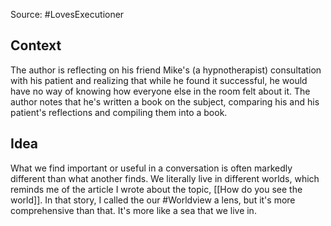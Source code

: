 Source: #LovesExecutioner 

## Context
The author is reflecting on his friend Mike's (a hypnotherapist) consultation with his patient and realizing that while he found it successful, he would have no way of knowing how everyone else in the room felt about it. The author notes that he's written a book on the subject, comparing his and his patient's reflections and compiling them into a book. 

## Idea
What we find important or useful in a conversation is often markedly different than what another finds. We literally live in different worlds, which reminds me of the article I wrote about the topic, [[How do you see the world]]. In that story, I called the our #Worldview a lens, but it's more comprehensive than that. It's more like a sea that we live in. 
